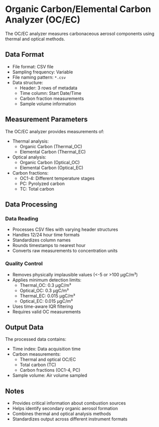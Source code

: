 # Organic Carbon/Elemental Carbon Analyzer (OC/EC)

The OC/EC analyzer measures carbonaceous aerosol components using thermal and optical methods.

## Data Format

- File format: CSV file
- Sampling frequency: Variable
- File naming pattern: `*.csv`
- Data structure:
    - Header: 3 rows of metadata
    - Time column: Start Date/Time
    - Carbon fraction measurements
    - Sample volume information

## Measurement Parameters

The OC/EC analyzer provides measurements of:

- Thermal analysis:
    - Organic Carbon (Thermal_OC)
    - Elemental Carbon (Thermal_EC)
- Optical analysis:
    - Organic Carbon (Optical_OC)
    - Elemental Carbon (Optical_EC)
- Carbon fractions:
    - OC1-4: Different temperature stages
    - PC: Pyrolyzed carbon
    - TC: Total carbon

## Data Processing

### Data Reading

- Processes CSV files with varying header structures
- Handles 12/24 hour time formats
- Standardizes column names
- Rounds timestamps to nearest hour
- Converts raw measurements to concentration units

### Quality Control

- Removes physically implausible values (<-5 or >100 μgC/m³)
- Applies minimum detection limits:
    - Thermal_OC: 0.3 μgC/m³
    - Optical_OC: 0.3 μgC/m³
    - Thermal_EC: 0.015 μgC/m³
    - Optical_EC: 0.015 μgC/m³
- Uses time-aware IQR filtering
- Requires valid OC measurements

## Output Data

The processed data contains:

- Time index: Data acquisition time
- Carbon measurements:
    - Thermal and optical OC/EC
    - Total carbon (TC)
    - Carbon fractions (OC1-4, PC)
- Sample volume: Air volume sampled

## Notes

- Provides critical information about combustion sources
- Helps identify secondary organic aerosol formation
- Combines thermal and optical analysis methods
- Standardizes output across different instrument formats 